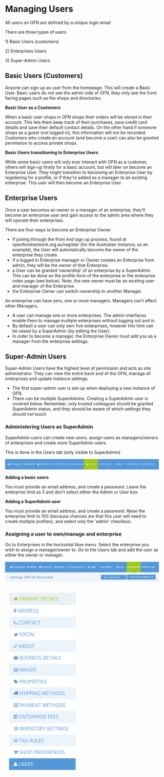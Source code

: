 # Managing Users

All users on OFN are defined by a unique login email

There are three types of users

1\) Basic Users \(customers\)

2\) Enterprises Users

3\) Super-Admin Users

## Basic Users \(Customers\)

Anyone can sign up as user from the homepage. This will create a Basic User. Basic users do not see the admin side of OFN, they only see the front facing pages such as the shops and directories.

**Basic User as a Customers**

When a basic user shops in OFN shops their orders will be stored in their account. This lets them keep track of their purchases, save credit card details and save their default contact details. On the other hand if someone shops as a guest \(not logged in\), this information will not be recorded. Customers who create an account \(and become a user\) can also be granted permission to access private shops.

**Basic Users transitioning to Enterprise Users**

While some basic users will only ever interact with OFN as a customer, others will sign-up firstly for a basic account, but will later on become an Enterprise User. They might transition to becoming an Enterprise User by registering for a profile, or if they're added as a manager to an existing enterprise. This user will then become an Enterprise User.

## Enterprise Users

Once a user becomes an owner or a manager of an enterprise, they'll become an enterprise user and gain access to the admin area where they will operate their enterprises.

There are four ways to become an Enterprise Owner

* If joining through the front end sign up process, found at openfoodnetwork.org.au/register \(for the Australian instance, as an example\), the User will automatically become the owner of the enterprise they create.
* If a logged in Enterprise manager or Owner creates an Enterprise from admin, they will be the owner of that Enterprise.
* a User can be granted ‘ownership’ of an enterprise by a SuperAdmin . This can be done on the profile form of the enterprise or the enterprise index page \(see below\). Note, the new owner must be an existing user and manager of the Enterprise.
* the Enterprise Owner can switch ownership to another Manager.

An enterprise can have zero, one or more managers. Managers can’t affect other Managers.

* A user can manage one or more enterprises. The admin interfaces enable them to manage multiple enterprises without logging out and in.
* By default a user can only own five enterprises, however this limit can be raised by a SuperAdmin \(by editing the User\).
* In order to become a manager, the Enterprise Owner must add you as a manager from the enterprise settings.

## Super-Admin Users

Super-Admin Users have the highest level of permission and acts as site administrator. They can view the entire back end of the OFN, manage all enterprises and update instance settings.

* The first super-admin user is set-up when deploying a new instance of OFN.
* There can be multiple SuperAdmins. Creating a SuperAdmin user is covered below. Remember, only trusted colleagues should be granted SuperAdmin status, and they should be aware of which settings they should not touch

### Administering Users as SuperAdmin

SuperAdmin users can create new users, assign users as managers/owners of enterprises and create more SuperAdmin users.

This is done in the Users tab \(only visible to SuperAdmin\)

![](.gitbook/assets/capture-du-2019-05-27-22-27-23.png)

**Adding a basic users**

You must provide an email address, and create a password. Leave the enterprise limit as 5 and don't select either the Admin or User box.

**Adding a SuperAdmin user**

You must provide an email address, and create a password. Raise the enterprise limit to 100 \(because chances are that this user will need to create multiple profiles\), and select only the 'admin' checkbox.

### Assigning a user to own/manage and enterprise

Go to Enterprises in the horizontal blue menu. Select the enterprise you wish to assign a manager/owner to. Go to the Users tab and add the user as either the owner or manager.

![](.gitbook/assets/capture-du-2019-05-27-22-30-49.png)

![](.gitbook/assets/capture-du-2019-05-27-22-31-01.png)

